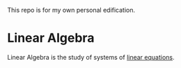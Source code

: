 This repo is for my own personal edification.

# Linear Algebra
Linear Algebra is the study of systems of [linear equations](Linear-Equation.md).
